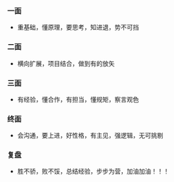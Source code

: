 ### 一面
- 重基础，懂原理，要思考，知进退，势不可挡

### 二面
- 横向扩展，项目结合，做到有的放矢

### 三面
- 有经验，懂合作，有担当，懂规矩，察言观色

### 终面
- 会沟通，要上进，好性格，有主见，强逻辑，无可挑剔

### 复盘
- 胜不骄，败不馁，总结经验，步步为营，加油加油！！！


